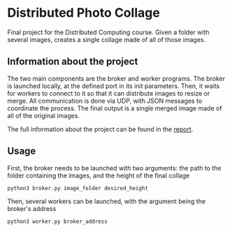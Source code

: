 # Distributed Photo Collage
Final project for the Distributed Computing course. Given a folder with several images, creates a single collage made of all of those images.

## Information about the project
The two main components are the broker and worker programs. The broker is launched locally, at the defined port in its init parameters. Then, it waits for workers to connect to it so that it can distribute images to resize or merge. All communication is done via UDP, with JSON messages to coordinate the process. The final output is a single merged image made of all of the original images.

The full information about the project can be found in the [report](./report.pdf).

## Usage
First, the broker needs to be launched with two arguments: the path to the folder containing the images, and the height of the final collage

```sh
python3 broker.py image_folder desired_height
```

Then, several workers can be launched, with the argument being the broker's address

```sh
python3 worker.py broker_address
```
